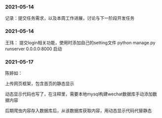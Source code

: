 ### 2021-05-14
记录：提交任务需求，以及本周工作进展，讨论与下一阶段开发任务

### 2021-05-14
王玮：
提交login相关功能，使用时添加自己的setting文件
python manage.py runserver 0.0.0.0:8000 启动

### 2021-05-17

陈婷如：

上传网页框架，包含首页的静态显示

动态显示代码也写了，在注释里，需要本地mysql构建wechat数据库手动添加数据内容

后期爬虫内容存入数据库后，从该数据库获取内容，用动态显示代码代替静态